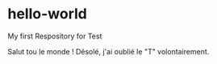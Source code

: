 # hello-world

My first Respository for Test

Salut tou le monde !
Désolé, j'ai oublié le "T" volontairement.
